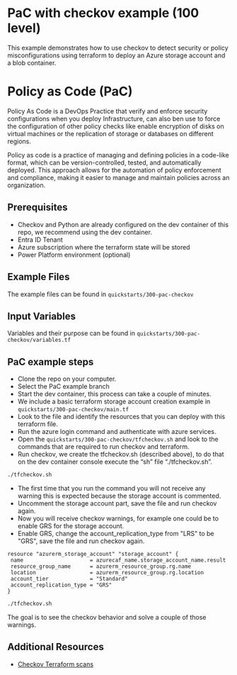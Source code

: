 <!-- This document is auto-generated. Do not edit directly. Make changes to README.md.tmpl instead. -->
# PaC with checkov example (100 level)

This example demonstrates how to use checkov to detect security or policy misconfigurations using terraform to deploy an Azure storage account and a blob container.

# Policy as Code (PaC)

Policy As Code is a DevOps Practice that verify and enforce security configurations when you deploy Infrastructure, can also ben use to force the configuration of other policy checks like enable encryption of disks on virtual machines or the replication of storage or databases on different regions.

Policy as code is a practice of managing and defining policies in a code-like format, which can be version-controlled, tested, and automatically deployed. This approach allows for the automation of policy enforcement and compliance, making it easier to manage and maintain policies across an organization.

## Prerequisites

- Checkov and Python are already configured on the dev container of this repo, we recommend using the dev container.
- Entra ID Tenant
- Azure subscription where the terraform state will be stored
- Power Platform environment (optional)

## Example Files

The example files can be found in `quickstarts/300-pac-checkov`

## Input Variables

Variables and their purpose can be found in `quickstarts/300-pac-checkov/variables.tf`

## PaC example steps

- Clone the repo on your computer.
- Select the PaC example branch
- Start the dev container, this process can take a couple of minutes.
- We include a basic terraform storage account creation example in `quickstarts/300-pac-checkov/main.tf`
- Look to the file and identify the resources that you can deploy with this terraform file.
- Run the azure login command and authenticate with azure services.
- Open the `quickstarts/300-pac-checkov/tfcheckov.sh` and look to the commands that are required to run checkov and terraform.
- Run checkov, we create the tfcheckov.sh (described above), to do that on the dev container console execute the “sh” file “./tfcheckov.sh”.

 ```bash
./tfcheckov.sh
```

- The first time that you run the command you will not receive any warning this is expected because the storage account is commented.
- Uncomment the storage account part, save the file and run checkov again.
- Now you will receive checkov warnings, for example one could be to enable GRS for the storage account.
- Enable GRS, change the account_replication_type from "LRS" to be "GRS", save the file and run checkov again.

 ```hcl
resource "azurerm_storage_account" "storage_account" {
  name                     = azurecaf_name.storage_account_name.result
  resource_group_name      = azurerm_resource_group.rg.name
  location                 = azurerm_resource_group.rg.location
  account_tier             = "Standard"
  account_replication_type = "GRS"
}

```

 ```bash
./tfcheckov.sh
```

The goal is to see the checkov behavior and solve a couple of those warnings.

## Additional Resources

- [Checkov Terraform scans](https://www.checkov.io/5.Policy%20Index/terraform.html)
